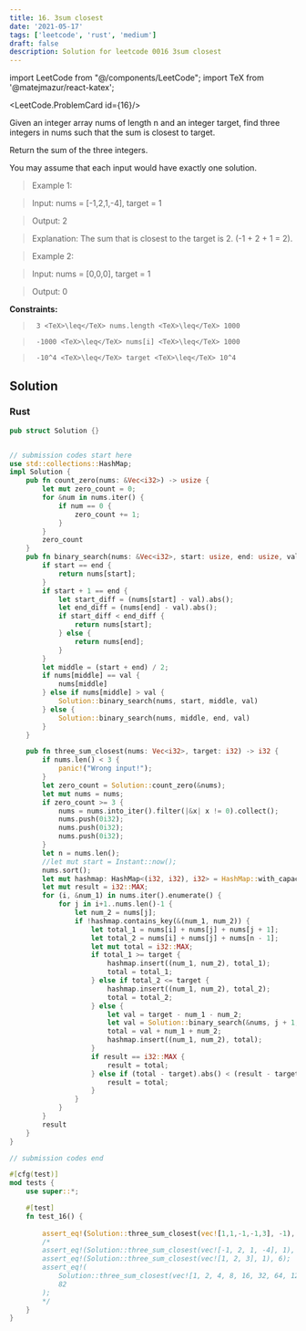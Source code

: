 ```yaml
---
title: 16. 3sum closest
date: '2021-05-17'
tags: ['leetcode', 'rust', 'medium']
draft: false
description: Solution for leetcode 0016 3sum closest
---
```

import LeetCode from "@/components/LeetCode";
import TeX from '@matejmazur/react-katex';

<LeetCode.ProblemCard id={16}/>
 

  Given an integer array nums of length n and an integer target, find three integers in nums such that the sum is closest to target.

  Return the sum of the three integers.

  You may assume that each input would have exactly one solution.

   

 >   Example 1:

  

 >   Input: nums <TeX>=</TeX> [-1,2,1,-4], target <TeX>=</TeX> 1

 >   Output: 2

 >   Explanation: The sum that is closest to the target is 2. (-1 + 2 + 1 <TeX>=</TeX> 2).

  

 >   Example 2:

  

 >   Input: nums <TeX>=</TeX> [0,0,0], target <TeX>=</TeX> 1

 >   Output: 0

  

   

  **Constraints:**

  

 >   	3 <TeX>\leq</TeX> nums.length <TeX>\leq</TeX> 1000

 >   	-1000 <TeX>\leq</TeX> nums[i] <TeX>\leq</TeX> 1000

 >   	-10^4 <TeX>\leq</TeX> target <TeX>\leq</TeX> 10^4


## Solution
### Rust
```rust
pub struct Solution {}


// submission codes start here
use std::collections::HashMap;
impl Solution {
    pub fn count_zero(nums: &Vec<i32>) -> usize {
        let mut zero_count = 0;
        for &num in nums.iter() {
            if num == 0 {
                zero_count += 1;
            }
        }
        zero_count
    }
    pub fn binary_search(nums: &Vec<i32>, start: usize, end: usize, val: i32) -> i32 {
        if start == end {
            return nums[start];
        }
        if start + 1 == end {
            let start_diff = (nums[start] - val).abs();
            let end_diff = (nums[end] - val).abs();
            if start_diff < end_diff {
                return nums[start];
            } else {
                return nums[end];
            }
        }
        let middle = (start + end) / 2;
        if nums[middle] == val {
            nums[middle]
        } else if nums[middle] > val {
            Solution::binary_search(nums, start, middle, val)
        } else {
            Solution::binary_search(nums, middle, end, val)
        }
    }

    pub fn three_sum_closest(nums: Vec<i32>, target: i32) -> i32 {
        if nums.len() < 3 {
            panic!("Wrong input!");
        }
        let zero_count = Solution::count_zero(&nums);
        let mut nums = nums;
        if zero_count >= 3 {
            nums = nums.into_iter().filter(|&x| x != 0).collect();
            nums.push(0i32);
            nums.push(0i32);
            nums.push(0i32);
        }
        let n = nums.len();
        //let mut start = Instant::now();
        nums.sort();
        let mut hashmap: HashMap<(i32, i32), i32> = HashMap::with_capacity(n);
        let mut result = i32::MAX;
        for (i, &num_1) in nums.iter().enumerate() {
            for j in i+1..nums.len()-1 {
                let num_2 = nums[j];
                if !hashmap.contains_key(&(num_1, num_2)) {
                    let total_1 = nums[i] + nums[j] + nums[j + 1];
                    let total_2 = nums[i] + nums[j] + nums[n - 1];
                    let mut total = i32::MAX;
                    if total_1 >= target {
                        hashmap.insert((num_1, num_2), total_1);
                        total = total_1;
                    } else if total_2 <= target {
                        hashmap.insert((num_1, num_2), total_2);
                        total = total_2;
                    } else {
                        let val = target - num_1 - num_2;
                        let val = Solution::binary_search(&nums, j + 1, n - 1, val);
                        total = val + num_1 + num_2;
                        hashmap.insert((num_1, num_2), total);
                    }
                    if result == i32::MAX {
                        result = total;
                    } else if (total - target).abs() < (result - target).abs() {
                        result = total;
                    }
                }
            }
        }
        result
    }
}

// submission codes end

#[cfg(test)]
mod tests {
    use super::*;

    #[test]
    fn test_16() {
        
        assert_eq!(Solution::three_sum_closest(vec![1,1,-1,-1,3], -1), -1);
        /*
        assert_eq!(Solution::three_sum_closest(vec![-1, 2, 1, -4], 1), 2);
        assert_eq!(Solution::three_sum_closest(vec![1, 2, 3], 1), 6);
        assert_eq!(
            Solution::three_sum_closest(vec![1, 2, 4, 8, 16, 32, 64, 128], 82),
            82
        );
        */
    }
}

```
